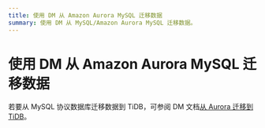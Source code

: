 ```yaml
---
title: 使用 DM 从 Amazon Aurora MySQL 迁移数据
summary: 使用 DM 从 MySQL/Amazon Aurora MySQL 迁移数据。
---
```


# 使用 DM 从 Amazon Aurora MySQL 迁移数据

若要从 MySQL 协议数据库迁移数据到 TiDB，可参阅 DM 文档[从 Aurora 迁移到 TiDB](https://docs.pingcap.com/zh/tidb-data-migration/v2.0/migrate-from-mysql-aurora)。
